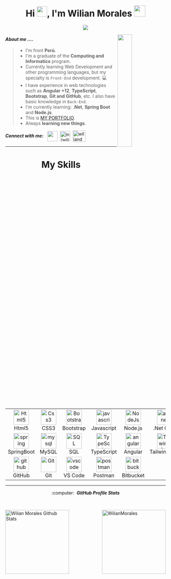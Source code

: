 <div align="center">
  <h1> Hi <img src="https://media.giphy.com/media/hvRJCLFzcasrR4ia7z/giphy.gif" width="32">, I'm Wilian Morales <img src = "https://media2.giphy.com/media/QssGEmpkyEOhBCb7e1/giphy.gif?cid=ecf05e47a0n3gi1bfqntqmob8g9aid1oyj2wr3ds3mg700bl&rid=giphy.gif" width = "35px"> </h1>
</div>

<p align="center">
  <a href="#">
    <img src="https://readme-typing-svg.herokuapp.com?color=23799&lines=Front-End+D𝚎𝚟𝚎𝚕𝚘𝚙𝚎𝚛+Jr.;<Programmer/>!%20|%20Web%20Dev%20|Angular%20Dev%20Jr.;Always%20learning%20new%20things!&center=true&width=500&height=50">
  </a>
</p>

<img src='https://i.ibb.co/h8HTwMX/code.gif' align='right' width="30%" />

#### ***About me ....***
>- I'm front **Perú**.
>- I'm a graduate of the **Computing and Informatics** program.
>- Currently learning Web Development and other programming languages, but my specialty is `Front-End` development. :computer:
>- I have experience in web technologies such as **Angular +12**, **TypeScript**, **Bootstrap**, **Git and GitHub**, etc. I also have basic knowledge in `Back-End`. 
>- I'm currently learning: **.Net**, **Spring Boot** and **Node.js**.
>- This is [MY PORTFOLIO](https://wilianmorales.github.io/my-portfolio).
>- Always **learning new things**.

<p align="left">
  <i><b>Connect with me:</b></i> &nbsp;
  <a href = 'https://github.com/WilianMorales' target="_blank">
    <img width = '32px' align= 'center' src="https://raw.githubusercontent.com/rahulbanerjee26/githubAboutMeGenerator/main/icons/github.svg"/></a>&nbsp;
  <a href="https://www.linkedin.com/in/wilian-moralesch/" target="_blank">
    <img align="center" src="https://raw.githubusercontent.com/rahuldkjain/github-profile-readme-generator/master/src/images/icons/Social/linked-in-alt.svg" alt="in/wilian-moralesch" height="32" width="32" /></a>&nbsp;
  <a href="https://dev.to/wilianmorales" target="_blank">
    <img align="center" src="https://cdn.jsdelivr.net/npm/simple-icons@3.0.1/icons/dev-dot-to.svg" alt="wiliandev" height="36" width="40" />
  </a>
</p>

<hr/>

<div align="center">
  <h1> My Skills </h1>
</div>

<table align="center">
  <tr>
    <td align="center" width="96">
      <a href="#html5">
        <img src="https://img.icons8.com/color/48/000000/html-5.png" width="48" height="48" alt="Html5" />
      </a>
      <br>Html5
    </td>
    <td align="center" width="96">
      <a href="#css3">
        <img src="https://img.icons8.com/color/48/000000/css3.png" width="48" height="48" alt="Css3" />
      </a>
      <br>CSS3
    </td>
    <td align="center" width="96">
      <a href="#bootstrap">
        <img src="https://img.icons8.com/color/48/000000/bootstrap.png" width="48" height="48" alt="Bootstrap" />
      </a>
      <br>Bootstrap
    </td>
    <td align="center" width="96">
      <a href="#js">
        <img src="https://img.icons8.com/color/48/000000/javascript.png" width="48" height="48" alt="javascript" />
      </a>
      <br>Javascript
    </td>
    <td align="center" width="96">
      <a href="#nodejs">
        <img src="https://img.icons8.com/fluency/48/node-js.png" width="48" height="48" alt="NodeJs" />
      </a>
      <br>Node.js
    </td>
    <td align="center" width="96">
      <a href="#aspnet">
        <img src="https://img.icons8.com/color/48/net-framework.png" width="48" height="48" alt="aspnet" />
      </a>
      <br>.Net Core
    </td>
  </tr>
  <tr>
    <td align="center" width="96">
      <a href="#spring">
        <img src="https://i.ibb.co/BPPSgG9/springboot.png" width="48" height="48" alt="spring" />
      </a>
      <br>SpringBoot
    </td>
    <td align="center" width="96">
      <a href="#mysql">
        <img src="https://img.icons8.com/color/48/mysql-logo.png" width="48" height="48" alt="mysql" />
      </a>
      <br>MySQL
    </td>
    <td align="center" width="96">
      <a href="#SQL">
        <img src="https://img.icons8.com/fluency/48/sql.png" width="48" height="48" alt="SQL" />
      </a>
      <br>SQL
    </td>
    <td align="center" width="96">
      <a href="#ts">
        <img src="https://img.icons8.com/fluency/48/typescript--v1.png" width="48" height="48" alt="TypeScript" />
      </a>
      <br>TypeScript
    </td>
    <td align="center" width="96">
      <a href="#angular">
        <img src="https://i.ibb.co/RB4qZhf/angular.png" width="48" height="48" alt="angular" />
      </a>
      <br>Angular
    </td>
    <td align="center" width="96">
      <a href="#TailwindCss">
        <img src="https://img.icons8.com/fluency/48/tailwind_css.png" width="48" height="48" alt="TailwindCss" />
      </a>
      <br>TailwindCSS
    </td>
  </tr>
  <tr>
    <td align="center" width="96">
      <a href="#github">
        <img src="https://raw.githubusercontent.com/rahulbanerjee26/githubAboutMeGenerator/main/icons/github.svg" width="48" height="48" alt="github" />
      </a>
      <br>GitHub
    </td>
    <td align="center" width="96">
      <a href="#git">
        <img src="https://upload.wikimedia.org/wikipedia/commons/thumb/3/3f/Git_icon.svg/1200px-Git_icon.svg.png" width="48" height="48" alt="Git" />
      </a>
      <br>Git
    </td>
    <td align="center" width="96">
      <a href="#vscode">
        <img src="https://www.vectorlogo.zone/logos/visualstudio_code/visualstudio_code-icon.svg" width="48" height="48" alt="vscode" />
      </a>
      <br>VS Code
    </td>
    <td align="center" width="96">
      <a href="#postman">
        <img src="https://www.vectorlogo.zone/logos/getpostman/getpostman-icon.svg" width="48" height="48" alt="postman" />
      </a>
      <br>Postman
    </td>
    <td align="center" width="96">
      <a href="#bitbucket">
        <img src="https://img.icons8.com/external-tal-revivo-color-tal-revivo/48/external-bitbucket-is-a-web-based-version-control-repository-hosting-service-logo-color-tal-revivo.png" width="48" height="48" alt="bitbucket" />
      </a>
      <br>Bitbucket
    </td>
  </tr>
</table>

<hr/>

<p align="center">:computer: &nbsp;<i><b>GitHub Profile Stats</b></i></p>
<br>

<p>
  <img align="left" alt="Wilian Morales Github Stats" src="https://github-readme-stats.vercel.app/api?username=WilianMorales&show_icons=true&count_private=true&theme=algolia" height="200px"/>
  &nbsp;
  <img align="right" src="https://github-readme-stats.vercel.app/api/top-langs?username=WilianMorales&langs_count=10&show_icons=true&locale=en&layout=compact&theme=algolia" alt="WilianMorales" height="200px"/>
</p>
